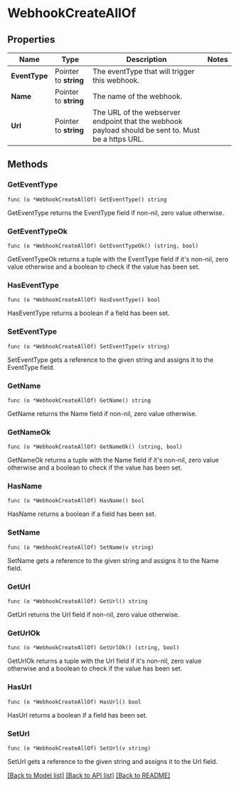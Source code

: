 # WebhookCreateAllOf

## Properties

Name | Type | Description | Notes
------------ | ------------- | ------------- | -------------
**EventType** | Pointer to **string** | The eventType that will trigger this webhook. | 
**Name** | Pointer to **string** | The name of the webhook. | 
**Url** | Pointer to **string** | The URL of the webserver endpoint that the webhook payload should be sent to. Must be a https URL. | 

## Methods

### GetEventType

`func (o *WebhookCreateAllOf) GetEventType() string`

GetEventType returns the EventType field if non-nil, zero value otherwise.

### GetEventTypeOk

`func (o *WebhookCreateAllOf) GetEventTypeOk() (string, bool)`

GetEventTypeOk returns a tuple with the EventType field if it's non-nil, zero value otherwise
and a boolean to check if the value has been set.

### HasEventType

`func (o *WebhookCreateAllOf) HasEventType() bool`

HasEventType returns a boolean if a field has been set.

### SetEventType

`func (o *WebhookCreateAllOf) SetEventType(v string)`

SetEventType gets a reference to the given string and assigns it to the EventType field.

### GetName

`func (o *WebhookCreateAllOf) GetName() string`

GetName returns the Name field if non-nil, zero value otherwise.

### GetNameOk

`func (o *WebhookCreateAllOf) GetNameOk() (string, bool)`

GetNameOk returns a tuple with the Name field if it's non-nil, zero value otherwise
and a boolean to check if the value has been set.

### HasName

`func (o *WebhookCreateAllOf) HasName() bool`

HasName returns a boolean if a field has been set.

### SetName

`func (o *WebhookCreateAllOf) SetName(v string)`

SetName gets a reference to the given string and assigns it to the Name field.

### GetUrl

`func (o *WebhookCreateAllOf) GetUrl() string`

GetUrl returns the Url field if non-nil, zero value otherwise.

### GetUrlOk

`func (o *WebhookCreateAllOf) GetUrlOk() (string, bool)`

GetUrlOk returns a tuple with the Url field if it's non-nil, zero value otherwise
and a boolean to check if the value has been set.

### HasUrl

`func (o *WebhookCreateAllOf) HasUrl() bool`

HasUrl returns a boolean if a field has been set.

### SetUrl

`func (o *WebhookCreateAllOf) SetUrl(v string)`

SetUrl gets a reference to the given string and assigns it to the Url field.


[[Back to Model list]](../README.md#documentation-for-models) [[Back to API list]](../README.md#documentation-for-api-endpoints) [[Back to README]](../README.md)


